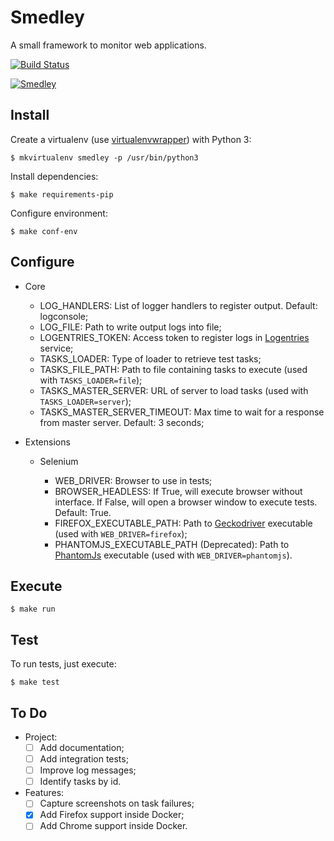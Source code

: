 Smedley
=======

A small framework to monitor web applications.

[![Build Status](https://travis-ci.org/luizrabachini/smedley.svg?branch=master)](https://travis-ci.org/luizrabachini/smedley)

[![Smedley](http://statici.behindthevoiceactors.com/behindthevoiceactors/_img/chars/smedley-woody-woodpecker-6.13.jpg)](http://woodywoodpecker.wikia.com/wiki/Smedley)


Install
-------

Create a virtualenv (use [virtualenvwrapper](https://virtualenvwrapper.readthedocs.org/en/latest/)) with Python 3:

    $ mkvirtualenv smedley -p /usr/bin/python3

Install dependencies:

    $ make requirements-pip

Configure environment:

	$ make conf-env


Configure
---------

- Core

	- LOG_HANDLERS: List of logger handlers to register output. Default: logconsole;
	- LOG_FILE: Path to write output logs into file;
	- LOGENTRIES_TOKEN: Access token to register logs in [Logentries](https://logentries.com/) service;
	- TASKS_LOADER: Type of loader to retrieve test tasks;
	- TASKS_FILE_PATH: Path to file containing tasks to execute (used with `TASKS_LOADER=file`);
	- TASKS_MASTER_SERVER: URL of server to load tasks (used with `TASKS_LOADER=server`);
	- TASKS_MASTER_SERVER_TIMEOUT: Max time to wait for a response from master server. Default: 3 seconds;

- Extensions

	- Selenium

		- WEB_DRIVER: Browser to use in tests;
		- BROWSER_HEADLESS: If True, will execute browser without interface. If False, will open a browser window to execute tests. Default: True.
		- FIREFOX_EXECUTABLE_PATH: Path to [Geckodriver](https://github.com/mozilla/geckodriver) executable (used with `WEB_DRIVER=firefox`);
		- PHANTOMJS_EXECUTABLE_PATH (Deprecated): Path to [PhantomJs](http://phantomjs.org/) executable (used with `WEB_DRIVER=phantomjs`).


Execute
-------

	$ make run


Test
----

To run tests, just execute:

    $ make test


To Do
-----

- Project:
	- [ ] Add documentation;
	- [ ] Add integration tests;
	- [ ] Improve log messages;
	- [ ] Identify tasks by id.

- Features:
	- [ ] Capture screenshots on task failures;
	- [x] Add Firefox support inside Docker;
	- [ ] Add Chrome support inside Docker.
